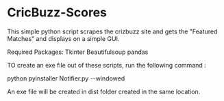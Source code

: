 # CricBuzz-Scores

This simple python script scrapes the crizbuzz site and gets the "Featured Matches" and displays on a simple GUI. 

Required Packages:
Tkinter
Beautifulsoup
pandas

TO create an exe file out of these scripts, run the following command : 

python pyinstaller Notifier.py --windowed

An exe file will be created in dist folder created in the same location.
